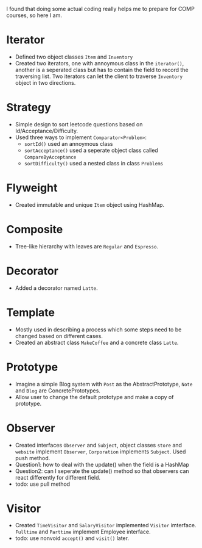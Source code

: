 I found that doing some actual coding really helps me to prepare for COMP courses, so here I am. 

# Iterator
- Defined two object classes `Item` and `Inventory`
- Created two iterators, one with annoymous class in the `iterator()`, another is a seperated class but has to contain the field to record the traversing list. Two iterators can let the client to traverse `Inventory` object in two directions.

# Strategy
- Simple design to sort leetcode questions based on Id/Acceptance/Difficulty.
- Used three ways to implement `Comparator<Problem>`:
    - `sortId()` used an annoymous class
    - `sortAcceptance()` used a seperate object class called `CompareByAcceptance`
    - `sortDifficulty()` used a nested class in class `Problems`
    
# Flyweight
- Created immutable and unique `Item` object using HashMap.

# Composite
- Tree-like hierarchy with leaves are `Regular` and `Espresso`.

# Decorator
- Added a decorator named `Latte`.

# Template
- Mostly used in describing a process which some steps need to be changed based on different cases.
- Created an abstract class `MakeCoffee` and a concrete class `Latte`.

# Prototype
- Imagine a simple Blog system with `Post` as the AbstractPrototype, `Note` and `Blog` are ConcretePrototypes.
- Allow user to change the default prototype and make a copy of prototype.

# Observer
- Created interfaces `Observer` and `Subject`, object classes `store` and `website` implement `Observer`, `Corporation` implements `Subject`. Used push method.
- Question1: how to deal with the update() when the field is a HashMap
- Question2: can I seperate the update() method so that observers can react differently for different field.
- todo: use pull method

# Visitor 
- Created `TimeVisitor` and `SalaryVisitor` implemented `Visitor` imterface. `Fulltime` and `Parttime` implement Employee interface.
- todo: use nonvoid `accept()` and `visit()` later.
